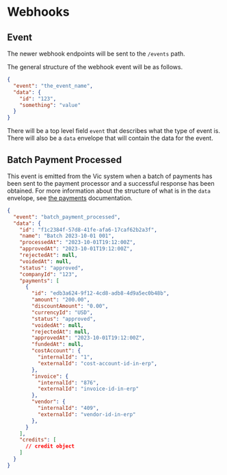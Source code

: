 # Webhooks

## Event

The newer webhook endpoints will be sent to the `/events` path.

The general structure of the webhook event will be as follows.

```json
{
  "event": "the_event_name",
  "data": {
    "id": "123",
    "something": "value"
  }
}
```

There will be a top level field `event` that describes what the type of event
is. There will also be a `data` envelope that will contain the data for the
event.

## Batch Payment Processed

This event is emitted from the Vic system when a batch of payments has been sent
to the payment processor and a successful response has been obtained. For more
information about the structure of what is in the `data` envelope, see
[the payments](./payments.md) documentation.

```json
{
  "event": "batch_payment_processed",
  "data": {
    "id": "f1c2384f-57d8-41fe-afa6-17caf62b2a3f",
    "name": "Batch 2023-10-01 001",
    "processedAt": "2023-10-01T19:12:00Z",
    "approvedAt": "2023-10-01T19:12:00Z",
    "rejectedAt": null,
    "voidedAt": null,
    "status": "approved",
    "companyId": "123",
    "payments": [
      {
        "id": "edb3a624-9f12-4cd8-adb8-4d9a5ec0b48b",
        "amount": "200.00",
        "discountAmount": "0.00",
        "currencyId": "USD",
        "status": "approved",
        "voidedAt": null,
        "rejectedAt": null,
        "approvedAt": "2023-10-01T19:12:00Z",
        "fundedAt": null,
        "costAccount": {
          "internalId": "1",
          "externalId": "cost-account-id-in-erp",
        },
        "invoice": {
          "internalId": "876",
          "externalId": "invoice-id-in-erp"
        },
        "vendor": {
          "internalId": "409",
          "externalId": "vendor-id-in-erp"
        },
      }
    ],
    "credits": [
      // credit object
    ]
  }
}
```
